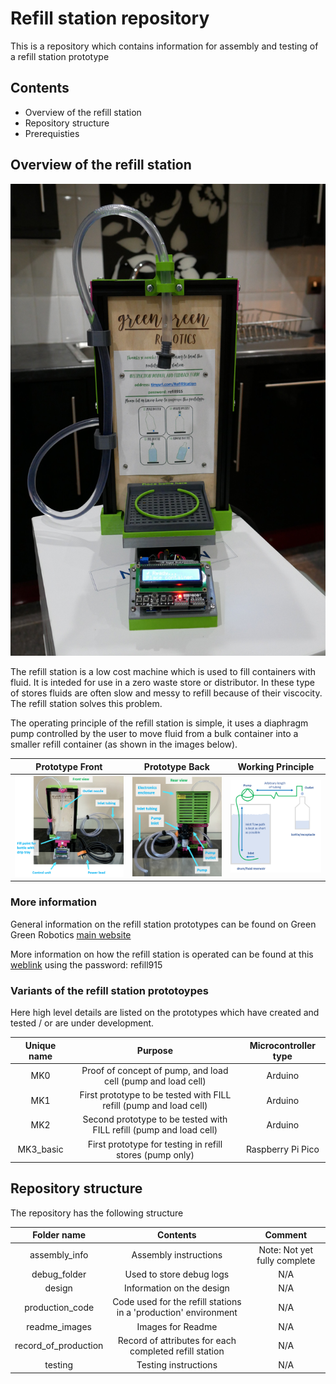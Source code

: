 #  Refill station repository 

This is a repository which contains information for assembly and testing of a refill station prototype

## Contents

* Overview of the refill station
* Repository structure
* Prerequisties

## Overview of the refill station

![Image](readme_images/P1000816_compressed.jpg)

The refill station is a low cost machine which is used to fill containers with fluid. It is inteded for use in a zero waste store or distributor. In these type of stores fluids are often slow and messy to refill because of their viscocity. The refill station solves this problem.

The operating principle of the refill station is simple, it uses a diaphragm pump controlled by the user to move fluid from a bulk container into a smaller refill container (as shown in the images below).

| Prototype Front                            | Prototype Back                            | Working Principle                             |
| ------------------------------------------ | ----------------------------------------- | --------------------------------------------- |
| ![Image](readme_images/Front_overview.png) | ![Image](readme_images/Rear_overview.png) | ![Image](readme_images/working_principle.png) |

### More information

General information on the refill station prototypes can be found on Green Green Robotics [main website](www.greengreenrobotics.com)

More information on how the refill station is operated can be found at this [weblink](https://meisben.github.io/refill_station_multimedia_supplement/) using the password: refill915

### Variants of the refill station prototoypes

Here high level details are listed on the prototypes which have created and tested / or are under development.

| Unique name |                               Purpose                               | Microcontroller type |
| :---------: | :-----------------------------------------------------------------: | :------------------: |
|     MK0     |    Proof of concept of pump, and load cell (pump and load cell)     |       Arduino        |
|     MK1     | First prototype to be tested with FILL refill (pump and load cell)  |       Arduino        |
|     MK2     | Second prototype to be tested with FILL refill (pump and load cell) |       Arduino        |
|  MK3_basic  |      First prototype for testing in refill stores  (pump only)      |  Raspberry Pi Pico   |



## Repository structure
The repository has the following structure

|     Folder name      |                            Contents                             |           Comment            |
| :------------------: | :-------------------------------------------------------------: | :--------------------------: |
|    assembly_info     |                      Assembly instructions                      | Note: Not yet fully complete |
|     debug_folder     |                    Used to store debug logs                     |             N/A              |
|        design        |                    Information on the design                    |             N/A              |
|   production_code    | Code used for the refill stations in a 'production' environment |             N/A              |
|    readme_images     |                        Images for Readme                        |             N/A              |
| record_of_production |     Record of attributes for each completed refill station      |             N/A              |
|       testing        |                      Testing instructions                       |             N/A              |

